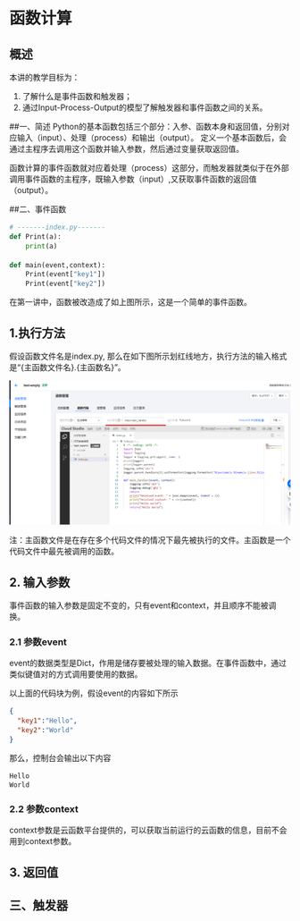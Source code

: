 # 函数计算

概述
---
本讲的教学目标为：
1. 了解什么是事件函数和触发器；
2. 通过Input-Process-Output的模型了解触发器和事件函数之间的关系。

##一、简述
Python的基本函数包括三个部分：入参、函数本身和返回值，分别对应输入（input）、处理（process）和输出（output）。
定义一个基本函数后，会通过主程序去调用这个函数并输入参数，然后通过变量获取返回值。

函数计算的事件函数就对应着处理（process）这部分，而触发器就类似于在外部调用事件函数的主程序，既输入参数（input）,又获取事件函数的返回值
（output）。

##二、事件函数
```Python
# -------index.py-------
def Print(a):
    print(a)

def main(event,context):
    Print(event["key1"])
    Print(event["key2"])
```

在第一讲中，函数被改造成了如上图所示，这是一个简单的事件函数。
## 1.执行方法
假设函数文件名是index.py, 那么在如下图所示划红线地方，执行方法的输入格式是“{主函数文件名}.{主函数名}”。

![API网关触发器配置](./7_1_2_image/Untitled.png)

注：主函数文件是在存在多个代码文件的情况下最先被执行的文件。主函数是一个代码文件中最先被调用的函数。

## 2. 输入参数
事件函数的输入参数是固定不变的，只有event和context，并且顺序不能被调换。
### 2.1 参数event
event的数据类型是Dict，作用是储存要被处理的输入数据。在事件函数中，通过类似键值对的方式调用要使用的数据。

以上面的代码块为例，假设event的内容如下所示
```json
{
  "key1":"Hello",
  "key2":"World"
}
```
那么，控制台会输出以下内容
```text
Hello
World
```
### 2.2 参数context
context参数是云函数平台提供的，可以获取当前运行的云函数的信息，目前不会用到context参数。

## 3. 返回值

三、触发器
--------



